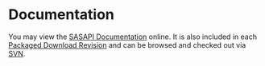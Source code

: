 # Documentation #

You may view the [SASAPI Documentation](http://docs.sekati.com/sasapi/) online. It is also included in each [Packaged Download Revision](http://code.google.com/p/sasapi/downloads/list) and can be browsed and checked out via  [SVN](http://code.google.com/p/sasapi/source/browse).